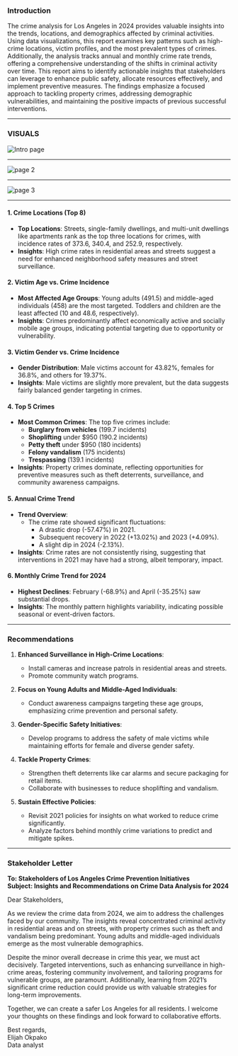 ### Introduction
The crime analysis for Los Angeles in 2024 provides valuable insights into the trends, locations, and demographics affected by criminal activities. Using data visualizations, this report examines key patterns such as high-crime locations, victim profiles, and the most prevalent types of crimes. Additionally, the analysis tracks annual and monthly crime rate trends, offering a comprehensive understanding of the shifts in criminal activity over time.
This report aims to identify actionable insights that stakeholders can leverage to enhance public safety, allocate resources effectively, and implement preventive measures. The findings emphasize a focused approach to tackling property crimes, addressing demographic vulnerabilities, and maintaining the positive impacts of previous successful interventions.

---
### VISUALS
![Intro page](https://github.com/user-attachments/assets/5f58d1a4-eb72-4ed3-bddc-ba85c01a1ce4)

---
![page 2](https://github.com/user-attachments/assets/64f64b6d-00d3-4a4a-bb67-347b57d1588f)

---
![page 3](https://github.com/user-attachments/assets/f4d8d372-8e1e-46d8-bba5-2f37d90e5c9b)

---

#### 1. **Crime Locations (Top 8)** 
   - **Top Locations**: Streets, single-family dwellings, and multi-unit dwellings like apartments rank as the top three locations for crimes, with incidence rates of 373.6, 340.4, and 252.9, respectively.
   - **Insights**: High crime rates in residential areas and streets suggest a need for enhanced neighborhood safety measures and street surveillance.

#### 2. **Victim Age vs. Crime Incidence**
   - **Most Affected Age Groups**: Young adults (491.5) and middle-aged individuals (458) are the most targeted. Toddlers and children are the least affected (10 and 48.6, respectively).
   - **Insights**: Crimes predominantly affect economically active and socially mobile age groups, indicating potential targeting due to opportunity or vulnerability.

#### 3. **Victim Gender vs. Crime Incidence**
   - **Gender Distribution**: Male victims account for 43.82%, females for 36.8%, and others for 19.37%.
   - **Insights**: Male victims are slightly more prevalent, but the data suggests fairly balanced gender targeting in crimes.

#### 4. **Top 5 Crimes**
   - **Most Common Crimes**: The top five crimes include:
     - **Burglary from vehicles** (199.7 incidents)
     - **Shoplifting** under $950 (190.2 incidents)
     - **Petty theft** under $950 (180 incidents)
     - **Felony vandalism** (175 incidents)
     - **Trespassing** (139.1 incidents)
   - **Insights**: Property crimes dominate, reflecting opportunities for preventive measures such as theft deterrents, surveillance, and community awareness campaigns.

#### 5. **Annual Crime Trend**
   - **Trend Overview**:
     - The crime rate showed significant fluctuations:
       - A drastic drop (-57.47%) in 2021.
       - Subsequent recovery in 2022 (+13.02%) and 2023 (+4.09%).
       - A slight dip in 2024 (-2.13%).
   - **Insights**: Crime rates are not consistently rising, suggesting that interventions in 2021 may have had a strong, albeit temporary, impact.

#### 6. **Monthly Crime Trend for 2024**
   - **Highest Declines**: February (-68.9%) and April (-35.25%) saw substantial drops.
   - **Insights**: The monthly pattern highlights variability, indicating possible seasonal or event-driven factors.

---

### Recommendations

1. **Enhanced Surveillance in High-Crime Locations**:
   - Install cameras and increase patrols in residential areas and streets.
   - Promote community watch programs.

2. **Focus on Young Adults and Middle-Aged Individuals**:
   - Conduct awareness campaigns targeting these age groups, emphasizing crime prevention and personal safety.

3. **Gender-Specific Safety Initiatives**:
   - Develop programs to address the safety of male victims while maintaining efforts for female and diverse gender safety.

4. **Tackle Property Crimes**:
   - Strengthen theft deterrents like car alarms and secure packaging for retail items.
   - Collaborate with businesses to reduce shoplifting and vandalism.

5. **Sustain Effective Policies**:
   - Revisit 2021 policies for insights on what worked to reduce crime significantly.
   - Analyze factors behind monthly crime variations to predict and mitigate spikes.

---

### Stakeholder Letter

**To: Stakeholders of Los Angeles Crime Prevention Initiatives**  
**Subject: Insights and Recommendations on Crime Data Analysis for 2024**  

Dear Stakeholders,

As we review the crime data from 2024, we aim to address the challenges faced by our community. The insights reveal concentrated criminal activity in residential areas and on streets, with property crimes such as theft and vandalism being predominant. Young adults and middle-aged individuals emerge as the most vulnerable demographics.

Despite the minor overall decrease in crime this year, we must act decisively. Targeted interventions, such as enhancing surveillance in high-crime areas, fostering community involvement, and tailoring programs for vulnerable groups, are paramount. Additionally, learning from 2021’s significant crime reduction could provide us with valuable strategies for long-term improvements.

Together, we can create a safer Los Angeles for all residents. I welcome your thoughts on these findings and look forward to collaborative efforts.

Best regards,  
Elijah Okpako   
Data analyst  
